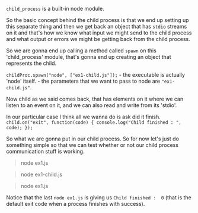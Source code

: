 `child_process` is a built-in node module.
<!-- var childProc = require("child_process"); -->

So the basic concept behind the child process is that we end up setting up this separate thing and then we get back an object that has `stdio` streams on it and that's how we know what input we might send to the child process and what output or errors we might be getting back from the child process.

So we are gonna end up calling a method called `spawn` on this 'child_process' module, that's gonna end up creating an object that represents the child.
<!--
    async function main() {
        var child = childProc.spawn("node", ["ex1-child.js"]);
        child.on("exit", function(code) {
            console.log("Child finished : ", code);
        });
    }
 -->

`childProc.spawn("node", ["ex1-child.js"]);`
    - the executable is actually 'node' itself.
    - the parameters that we want to pass to node are `"ex1-child.js"`.

Now child as we said comes back, that has elements on it where we can listen to an event on it, and we can also read and write from its 'stdio'.

In our particular case I think all we wanna do is ask did it finish.
`child.on("exit", function(code) {
    console.log("Child finished : ", code);
});`

So what we are gonna put in our child process. So for now let's just do something simple so that we can test whether or not our child process communication stuff is working.

<!--
"use strict";

var fetch = require("node-fetch");

const HTTP_PORT = 8039;

main().catch(() => 1);

async function main() {
    var x = 0;
    for (let i = 0; i < 1000000; i++) {
        x = i + 1;
    }
}
-->

<!-- TERMINAL -->
> node ex1.js

<!-- OUTPUT:
  Child finished :  0
-->

<!-- TERMINAL -->
> node ex1-child.js

<!-- OUTPUT:
  ex1-child process running.
-->

<!-- TERMINAL -->
> node ex1.js

<!-- OUTPUT:
  Child finished :  0
-->

Notice that the last `node ex1.js` is giving us `Child finished :  0` (that is the default exit code when a process finishes with success).

